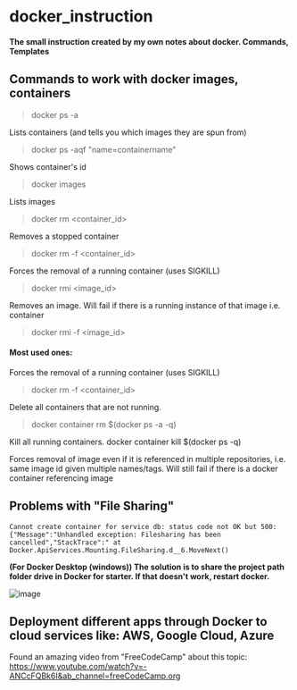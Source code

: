 # docker_instruction
#### The small instruction created by my own notes about docker.  Commands, Templates

## Commands to work with docker images, containers
> docker ps -a 

Lists containers (and tells you which images they are spun from)

>docker ps -aqf "name=containername"

Shows container's id

>docker images    
           
Lists images 

>docker rm <container_id>  
  
Removes a stopped container

>docker rm -f <container_id> 

Forces the removal of a running container (uses SIGKILL)

>docker rmi <image_id>       

Removes an image. Will fail if there is a running instance of that image i.e. container

> docker rmi -f <image_id>    

#### Most used ones:
Forces the removal of a running container (uses SIGKILL)
> docker rm -f <container_id>

Delete all containers that are not running.
>docker container rm $(docker ps -a -q)

Kill all running containers.
docker container kill $(docker ps -q)

Forces removal of image even if it is referenced in multiple repositories, i.e. same image id given multiple names/tags. Will still fail if there is a docker container referencing image

## Problems with "File Sharing"
```
Cannot create container for service db: status code not OK but 500: {"Message":"Unhandled exception: Filesharing has been cancelled","StackTrace":" at Docker.ApiServices.Mounting.FileSharing.d__6.MoveNext()
```

**(For Docker Desktop (windows)) The solution is to share the project path folder drive in Docker for starter. If that doesn't work, restart docker.**

![image](https://user-images.githubusercontent.com/69118015/127782715-f599be1b-dffc-411c-9893-5111429190ce.png)


## Deployment different apps through Docker to cloud services like: AWS, Google Cloud, Azure

Found an amazing video from "FreeCodeCamp" about this topic: https://www.youtube.com/watch?v=-ANCcFQBk6I&ab_channel=freeCodeCamp.org
